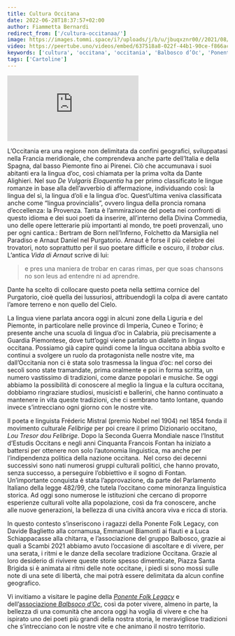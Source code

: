 ```yaml
---
title: Cultura Occitana
date: 2022-06-28T18:37:57+02:00
author: Fiammetta Bernardi
redirect_from: ['/cultura-occitanaa/']
image: https://images.tommi.space/i?/uploads/j/b/u/jbuqxznr00//2021/08/27/20210827224348-4dcf2839-me.jpg
video: https://peertube.uno/videos/embed/637518a8-022f-44b1-90ce-f866ac92ab0c
keywords: ['cultura', 'occitana', 'occitania', 'Balbosco d’Oc', 'Ponente Folk Legacy']
tags: ['Cartoline']
---
```

<div class='embed-container'><iframe title='Cultura Occitana — Cartolina' src='https://peertube.uno/videos/embed/637518a8-022f-44b1-90ce-f866ac92ab0c?title=0&amp;warningTitle=0' allowfullscreen='' sandbox='allow-same-origin allow-scripts allow-popups' frameborder='0'></iframe></div>

L’Occitania era una regione non delimitata da confini geografici, sviluppatasi nella Francia meridionale, che comprendeva anche parte dell’Italia e della Spagna, dal basso Piemonte fino ai Pirenei. Ciò che accumunava i suoi abitanti era la lingua d’oc, così chiamata per la prima volta da Dante Alighieri. Nel suo <cite lang='la'>De Vulgaris Eloquentia</cite> ha per primo classificato le lingue romanze in base alla dell’avverbio di affermazione, individuando così: la lingua del sì, la lingua d’oli e la lingua d’oc. Quest’ultima veniva classificata anche come “lingua provincialis”, ovvero lingua della proncia romana d’eccellenza: la Provenza. Tanta è l’ammirazione del poeta nei confronti di questo idioma e dei suoi poeti da inserire, all’interno della Divina Commedia, uno delle opere letterarie più importanti al mondo, tre poeti provenzali, uno per ogni cantica.: Bertram de Born nell’Inferno, Folchetto da Marsiglia nel Paradiso e Arnaut Daniel nel Purgatorio. Arnaut è forse il più celebre dei trovatori, noto soprattutto per il suo poetare difficile e oscuro, il <em lang='fr'>trobar clus</em>. L’antica <cite>Vida di Arnaut</cite> scrive di lui:

> e pres una maniera de trobar en caras rimas, per que soas chansons no son leus ad entendre ni ad aprendre.

Dante ha scelto di collocare questo poeta nella settima cornice del Purgatorio, cioè quella dei lussuriosi, attribuendogli la colpa di avere cantato l’amore terreno e non quello del Cielo.

La lingua viene parlata ancora oggi in alcuni zone della Liguria e del Piemonte, in particolare nelle province di Imperia, Cuneo e Torino; è presente anche una scuola di lingua d’oc in Calabria, più precisamente a Guardia Piemontese, dove tutt’oggi viene parlato un dialetto in lingua occitana. Possiamo già capire quindi come la lingua occitana abbia svolto e continui a svolgere un ruolo da protagonista nelle nostre vite, ma dall’Occitania non ci è stata solo trasmessa la lingua d’oc: nel corso dei secoli sono state tramandate, prima oralmente e poi in forma scritta, un numero vastissimo di tradizioni, come danze popolari e musiche. Se oggi abbiamo la possibilità di conoscere al meglio la lingua e la cultura occitana, dobbiamo ringraziare studiosi, musicisti e ballerini, che hanno continuato a mantenere in vita queste tradizioni, che ci sembrano tanto lontane, quando invece s’intrecciano ogni giorno con le nostre vite.

Il poeta e linguista Fréderic Mistral (premio Nobel nel 1904) nel 1854 fonda il movimento culturale <cite>Felibrige</cite> per poi creare il primo Dizionario occitano, <cite>Lou Tresor dou Felibrige</cite>. Dopo la Seconda Guerra Mondiale nasce l’Institut d’Estudis Occitans e negli anni Cinquanta Francois Fontan ha iniziato a battersi per ottenere non solo l’autonomia linguistica, ma anche per l’indipendenza politica della nazione occitana.  Nel corso dei decenni successivi sono nati numerosi gruppi culturali politici, che hanno provato, senza successo, a perseguire l’obbiettivo e il sogno di Fontan. Un’importante conquista è stata l’approvazione, da parte del Parlamento Italiano della legge 482/99, che tutela l’occitano come minoranza linguistica storica. Ad oggi sono numerose le istituzioni che cercano di proporre esperienze culturali volte alla popolazione, così da fra conoscere, anche alle nuove generazioni, la bellezza di una civiltà ancora viva e ricca di storia.

In questo contesto s’inseriscono i ragazzi della Ponente Folk Legacy, con Davide Baglietto alla cornamusa, Emmanuel Biamonti ai flauti e a Luca Schiappacasse alla chitarra, e l’associazione del gruppo Balbosco, grazie ai quali a Scambi 2021 abbiamo avuto l’occasione di ascoltare e di vivere, per una serata, i ritmi e le danze della secolare tradizione Occitana. Grazie al loro desiderio di rivivere queste storie spesso dimenticate, Piazza Santa Brigida si è animata ai ritmi delle note occitane, i piedi si sono mossi sulle note di una sete di libertà, che mai potrà essere delimitata da alcun confine geografico.

Vi invitiamo a visitare le pagine della <cite>[Ponente Folk Legacy](https://www.facebook.com/PonenteFolkLegacy 'Ponente FOlk Legacy su Facebook')</cite> e dell’[associazione <cite>Balbsoco d’Oc</cite>](https://www.facebook.com/groups/825766484141340 'Balbosco d’oc su Facebook'), così da poter vivere, almeno in parte, la bellezza di una comunità che ancora oggi ha voglia di vivere e che ha ispirato uno dei poeti più grandi della nostra storia, le meravigliose tradizioni che s’intrecciano con le nostre vite e che animano il nostro territorio.
